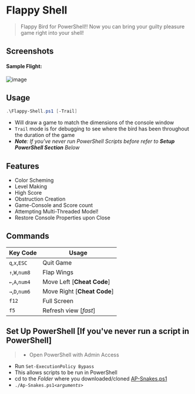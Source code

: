 # Flappy Shell
> Flappy Bird for PowerShell!! Now you can bring your guilty pleasure game right into your shell!

## Screenshots
>
#### Sample Flight:
![image](https://cloud.githubusercontent.com/assets/5303018/19415444/6ab1c866-933e-11e6-8be5-b89638c79dfe.png)

## Usage
>
```PowerShell
.\Flappy-Shell.ps1 [-Trail]
```
- Will draw a game to match the dimensions of the console window
- `Trail` mode is for debugging to see where the bird has been throughout the duration of the game
- *__Note__: If you've never run PowerShell Scripts before refer to **Setup PowerShell Section** Below*

## Features
>
- Color Scheming
- Level Making
- High Score
- Obstruction Creation
- Game-Console and Score count
- Attempting Multi-Threaded Model!
- Restore Console Properties upon Close

## Commands
> 
Key Code         | Usage 
---------------- | -----
`q`,`x`,`ESC`    | Quit Game
`↑`,`W`,`num8`   | Flap Wings
`←`,`A`,`num4`   | Move Left [**Cheat Code**]
`→`,`D`,`num6`   | Move Right [**Cheat Code**]
`f12`            | Full Screen
`f5`             | Refresh view [*fast*]

## Set Up PowerShell [If you've never run a script in PowerShell]
> - Open PowerShell with Admin Access
- Run `Set-ExecutionPolicy Bypass`
- This allows scripts to be run in PowerShell
- cd to the *Folder* where you downloaded/cloned [AP-Snakes.ps1](AP-Snakes.ps1)
- `./Ap-Snakes.ps1`*`<arguments>`*


